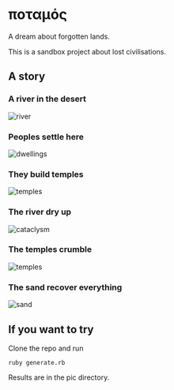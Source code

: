 # ποταμός
A dream about forgotten lands.

This is a sandbox project about lost civilisations.

## A story

### A river in the desert
![river](/pics/20_a_river.jpg)

### Peoples settle here
![dwellings](/pics/40_dwellings.jpg)

### They build temples
![temples](/pics/50_temples.jpg)

### The river dry up
![cataclysm](/pics/60_cataclysm.jpg)

### The temples crumble
![temples](/pics/70_wrecks.jpg)

### The sand recover everything
![sand](/pics/80_sand_recover.jpg)

## If you want to try

Clone the repo and run
 
    ruby generate.rb
    
Results are in the pic directory.